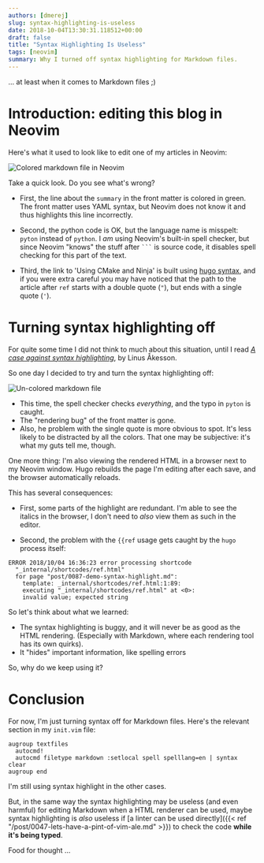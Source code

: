 ```yaml
---
authors: [dmerej]
slug: syntax-highlighting-is-useless
date: 2018-10-04T13:30:31.118512+00:00
draft: false
title: "Syntax Highlighting Is Useless"
tags: [neovim]
summary: Why I turned off syntax highlighting for Markdown files.
---
```


&hellip; at least when it comes to Markdown files ;)

# Introduction: editing this blog in Neovim

Here's what it used to look like to edit one of my articles in Neovim:

![Colored markdown file in Neovim](/pics/markdown-colored.png)

Take a quick look. Do you see what's wrong?

* First, the line about the `summary` in the front matter is colored in green. The front matter uses YAML syntax, but Neovim does not know it and thus highlights this line incorrectly.

* Second, the python code is OK, but the language name is misspelt: `pyton` instead of `python`. I *am* using Neovim's built-in spell checker, but since Neovim "knows" the stuff after <code>```</code> is source code, it disables spell checking for this part of the text.

* Third, the link to 'Using CMake and Ninja' is built using [hugo syntax](https://gohugo.io/functions/ref/), and if you were extra careful you may have noticed that the path to the article after `ref` starts with a double quote (`"`), but ends with a single quote (`'`).


# Turning syntax highlighting off


For quite some time I did not think to much about this situation, until I read *[A case against syntax highlighting](http://www.linusakesson.net/programming/syntaxhighlighting/)*, by Linus Åkesson.

So one day I decided to try and turn the syntax highlighting off:

![Un-colored markdown file](/pics/markdown-plain.png)

* This time, the spell checker checks *everything*, and the typo in `pyton` is caught.
* The "rendering bug" of the front matter is gone.
* Also, he problem with the single quote is more obvious to spot. It's less likely to be distracted by all the colors. That one may be subjective: it's what my guts tell me, though.

One more thing: I'm also viewing the rendered HTML in a browser next to my Neovim window. Hugo rebuilds the page I'm editing after each save, and the browser automatically reloads.

This has several consequences:

* First, some parts of the highlight are redundant. I'm able to see the italics in the browser, I don't need to *also* view them as such in the editor.

* Second, the problem with the `{{ref` usage gets caught by the `hugo` process itself:

```
ERROR 2018/10/04 16:36:23 error processing shortcode
  "_internal/shortcodes/ref.html"
  for page "post/0087-demo-syntax-highlight.md":
    template: _internal/shortcodes/ref.html:1:89:
    executing "_internal/shortcodes/ref.html" at <0>:
    invalid value; expected string
```

So let's think about what we learned:

* The syntax highlighting is buggy, and it will never be as good as the HTML rendering. (Especially with Markdown, where each rendering tool has its own quirks).
* It "hides" important information, like spelling errors

So, why do we keep using it?

# Conclusion

For now, I'm just turning syntax off for Markdown files. Here's the relevant section in my `init.vim` file:

```
augroup textfiles
  autocmd!
  autocmd filetype markdown :setlocal spell spelllang=en | syntax clear
augroup end
```

I'm still using syntax highlight in the other cases.

But, in the same way the syntax highlighting may be useless (and even harmful) for editing Markdown when a HTML renderer can be used, maybe syntax highlighting is *also* useless if [a linter can be used directly]({{< ref "/post/0047-lets-have-a-pint-of-vim-ale.md" >}}) to check the code **while it's being typed**.

Food for thought &hellip;
